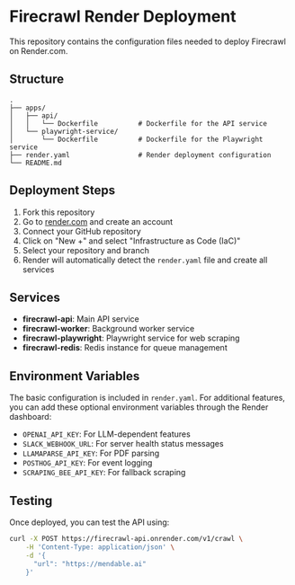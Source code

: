 # Firecrawl Render Deployment

This repository contains the configuration files needed to deploy Firecrawl on Render.com.

## Structure
```
.
├── apps/
│   ├── api/
│   │   └── Dockerfile          # Dockerfile for the API service
│   └── playwright-service/
│       └── Dockerfile          # Dockerfile for the Playwright service
├── render.yaml                 # Render deployment configuration
└── README.md
```

## Deployment Steps

1. Fork this repository
2. Go to [render.com](https://render.com) and create an account
3. Connect your GitHub repository
4. Click on "New +" and select "Infrastructure as Code (IaC)"
5. Select your repository and branch
6. Render will automatically detect the `render.yaml` file and create all services

## Services

- **firecrawl-api**: Main API service
- **firecrawl-worker**: Background worker service
- **firecrawl-playwright**: Playwright service for web scraping
- **firecrawl-redis**: Redis instance for queue management

## Environment Variables

The basic configuration is included in `render.yaml`. For additional features, you can add these optional environment variables through the Render dashboard:

- `OPENAI_API_KEY`: For LLM-dependent features
- `SLACK_WEBHOOK_URL`: For server health status messages
- `LLAMAPARSE_API_KEY`: For PDF parsing
- `POSTHOG_API_KEY`: For event logging
- `SCRAPING_BEE_API_KEY`: For fallback scraping

## Testing

Once deployed, you can test the API using:

```bash
curl -X POST https://firecrawl-api.onrender.com/v1/crawl \
    -H 'Content-Type: application/json' \
    -d '{
      "url": "https://mendable.ai"
    }'
```
